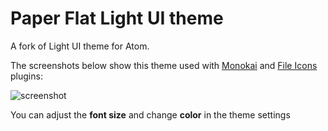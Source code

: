 # Paper Flat Light UI theme

A fork of Light UI theme for Atom.

The screenshots below show this theme used with [Monokai](https://atom.io/themes/monokai) and [File Icons](https://atom.io/packages/file-icons) plugins:

![screenshot](https://github.com/plrenaudin/paper-flat-ui/tree/master/public/screen.png)

You can adjust the **font size** and change **color** in the theme settings
